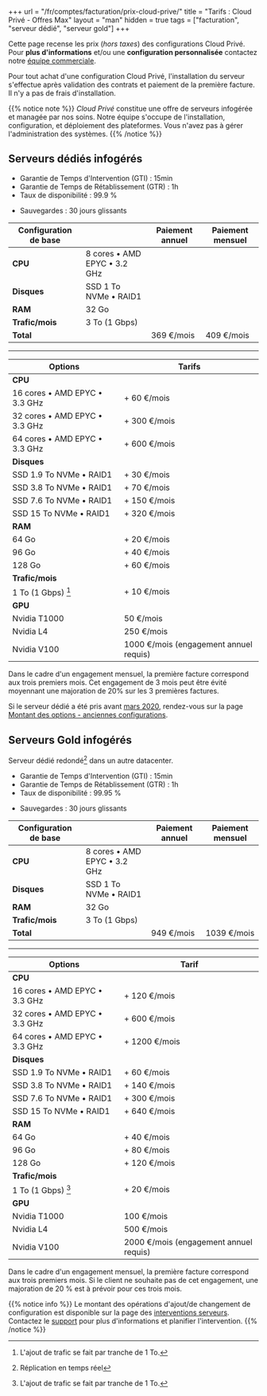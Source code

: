 +++
url = "/fr/comptes/facturation/prix-cloud-prive/"
title = "Tarifs : Cloud Privé - Offres Max"
layout = "man"
hidden = true
tags = ["facturation", "serveur dédié", "serveur gold"]
+++

Cette page recense les prix (*hors taxes*) des configurations Cloud Privé. Pour **plus d'informations** et/ou une **configuration personnalisée** contactez notre [équipe commerciale](https://www.alwaysdata.com/fr/hebergement-infogere/).

Pour tout achat d'une configuration Cloud Privé, l'installation du serveur s'effectue après validation des contrats et paiement de la première facture. Il n'y a pas de frais d'installation.

{{% notice note %}}
*Cloud Privé* constitue une offre de serveurs infogérée et managée par nos soins. Notre équipe s'occupe de l'installation, configuration, et déploiement des plateformes. Vous n'avez pas à gérer l'administration des systèmes.
{{% /notice %}}

## Serveurs dédiés infogérés

* Garantie de Temps d'Intervention (GTI) : 15min
* Garantie de Temps de Rétablissement (GTR) : 1h
* Taux de disponibilité : 99.9 %

- Sauvegardes : 30 jours glissants

| Configuration de base |                                    | Paiement annuel | Paiement mensuel |
| --------------------- | ---------------------------------- | --------------- | ------------- |
| **CPU**               | 8 cores • AMD EPYC • 3.2 GHz |                 |               |
| **Disques**           | SSD 1 To NVMe • RAID1                  |                 |               |
| **RAM**               | 32 Go                              |                 |               |
| **Trafic/mois**       | 3 To (1 Gbps)                      |                 |               |
| **Total**             |                                    | 369 €/mois           | 409 €/mois         |

---

| Options                             | Tarifs          |
| ----------------------------------- | --------------- |
| **CPU**                             |                 |
| 16 cores • AMD EPYC • 3.3 GHz   | + 60 €/mois          |
| 32 cores • AMD EPYC • 3.3 GHz | + 300 €/mois         |
| 64 cores • AMD EPYC • 3.3 GHz   | + 600 €/mois         |
| **Disques**                         |                 |
| SSD 1.9 To NVMe • RAID1                   | + 30 €/mois          |
| SSD 3.8 To NVMe • RAID1                   | + 70 €/mois         |
| SSD 7.6 To NVMe • RAID1                   | + 150 €/mois         |
| SSD 15 To NVMe • RAID1                | + 320 €/mois            |
| **RAM**                             |                 |
| 64 Go | + 20 €/mois |
| 96 Go | + 40 €/mois |
| 128 Go | + 60 €/mois |
| **Trafic/mois**                     |                 |
| 1 To (1 Gbps) [^1]                  | + 10 €/mois          |
|  **GPU** ||
| Nvidia T1000 | 50 €/mois |
| Nvidia L4 | 250 €/mois |
| Nvidia V100 | 1000 €/mois (engagement annuel requis) |

Dans le cadre d'un engagement mensuel, la première facture correspond aux trois premiers mois. Cet engagement de 3 mois peut être évité moyennant une majoration de 20% sur les 3 premières factures.

Si le serveur dédié a été pris avant [mars 2020](https://blog.alwaysdata.com/fr/2020/03/03/harderware-better-faster-stronger/), rendez-vous sur la page [Montant des options - anciennes configurations](accounts/billing/prices-options-old-configurations).

## Serveurs Gold infogérés

Serveur dédié redondé[^2] dans un autre datacenter.

* Garantie de Temps d'Intervention (GTI) : 15min
* Garantie de Temps de Rétablissement (GTR) : 1h
* Taux de disponibilité : 99.95 %

- Sauvegardes : 30 jours glissants

| Configuration de base |                                    | Paiement annuel | Paiement mensuel |
| --------------------- | ---------------------------------- | --------------- | ------------- |
| **CPU**               | 8 cores • AMD EPYC • 3.2 GHz |                 |               |
| **Disques**           | SSD 1 To NVMe • RAID1                |                 |               |
| **RAM**               | 32 Go                              |                 |               |
| **Trafic/mois**       | 3 To (1 Gbps)                      |                 |               |
| **Total**             |                                    | 949 €/mois      | 1039 €/mois   |

---

| Options                             | Tarif           |
| ----------------------------------- | --------------- |
| **CPU**                            |                 |
| 16 cores • AMD EPYC • 3.3 GHz   | + 120 €/mois         |
| 32 cores • AMD EPYC • 3.3 GHz | + 600 €/mois         |
| 64 cores • AMD EPYC • 3.3 GHz   | + 1200 €/mois        |
| **Disques**                         |                 |
| SSD 1.9 To NVMe • RAID1                   | + 60 €/mois         |
| SSD 3.8 To NVMe • RAID1                   | + 140 €/mois         |
| SSD 7.6 To NVMe • RAID1                   | + 300 €/mois         |
| SSD 15 To NVMe • RAID1                | + 640 €/mois           |
| **RAM**                             |                 |
| 64 Go | + 40 €/mois          |
| 96 Go | + 80 €/mois |
| 128 Go | + 120 €/mois |
| **Trafic/mois**                     |                 |
| 1 To (1 Gbps) [^1]                  | + 20 €/mois          |
|  **GPU** ||
| Nvidia T1000 | 100 €/mois |
| Nvidia L4 | 500 €/mois |
| Nvidia V100 | 2000 €/mois (engagement annuel requis) |

Dans le cadre d'un engagement mensuel, la première facture correspond aux trois premiers mois. Si le client ne souhaite pas de cet engagement, une majoration de 20 % est à prévoir pour ces trois mois.

{{% notice info %}}
Le montant des opérations d'ajout/de changement de configuration est disponible sur la page des [interventions serveurs](accounts/billing/servers-interventions). Contactez le [support](https://admin.alwaysdata.com/support/add/) pour plus d'informations et planifier l'intervention.
{{% /notice %}}


[^1]: L'ajout de trafic se fait par tranche de 1 To.
[^2]: Réplication en temps réel

